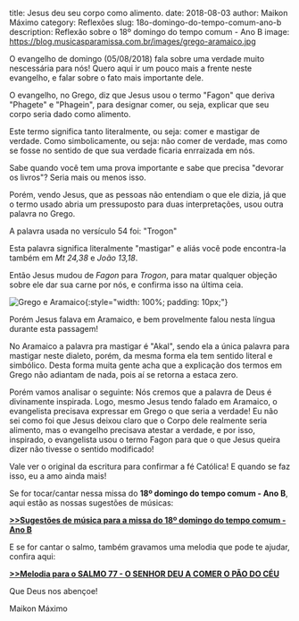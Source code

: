 title: Jesus deu seu corpo como alimento.
date: 2018-08-03
author: Maikon Máximo
category: Reflexões
slug: 18o-domingo-do-tempo-comum-ano-b
description: Reflexão sobre o 18º domingo do tempo comum - Ano B
image: https://blog.musicasparamissa.com.br/images/grego-aramaico.jpg

O evangelho de domingo (05/08/2018) fala sobre uma verdade muito nescessária para nós!
Quero aqui ir um pouco mais a frente neste evangelho, e falar sobre o fato mais importante dele.

O evangelho, no Grego, diz que Jesus usou o termo "Fagon" que deriva "Phagete" e "Phagein", para designar comer, ou seja, explicar que seu corpo seria dado como alimento.

Este termo significa tanto literalmente, ou seja: comer e mastigar de verdade. Como simbolicamente, ou seja: não comer de verdade, mas como se fosse no sentido de que sua verdade ficaria enrraizada em nós.

Sabe quando você tem uma prova importante e sabe que precisa "devorar os livros"? Seria mais ou menos isso.

Porém, vendo Jesus, que as pessoas não entendiam o que ele dizia, já que o termo usado abria um pressuposto para duas interpretações, usou outra palavra no Grego.

A palavra usada no versículo 54 foi:
"Trogon"

Esta palavra significa literalmente "mastigar" e aliás você pode encontra-la também em _Mt 24,38_ e _João 13,18_.

Então Jesus mudou de _Fagon_ para _Trogon_, para matar qualquer objeção sobre ele dar sua carne por nós, e confirma isso na última ceia.

![Grego e Aramaico](https://blog.musicasparamissa.com.br/images/grego-aramaico.jpg){:style="width: 100%; padding: 10px;"}

Porém Jesus falava em Aramaico, e bem provelmente falou nesta língua durante esta passagem!

No Aramaico a palavra pra mastigar é "Akal", sendo ela a única palavra para mastigar neste dialeto, porém, da mesma forma ela tem sentido literal e simbólico. Desta forma muita gente acha que a explicação dos termos em Grego não adiantam de nada, pois aí se retorna a estaca zero.

Porém vamos analisar o seguinte:
Nós cremos que a palavra de Deus é divinamente inspirada. Logo, mesmo Jesus tendo falado em Aramaico, o evangelista precisava expressar em Grego o que seria a verdade! Eu não sei como foi que Jesus deixou claro que o Corpo dele realmente seria alimento, mas o evangelho precisava atestar a verdade, e por isso, inspirado, o evangelista usou o termo Fagon para que o que Jesus queira dizer não tivesse o sentido modificado!

Vale ver o original da escritura para confirmar a fé Católica! E quando se faz isso, eu a amo ainda mais!

Se for tocar/cantar nessa missa do **18º domingo do tempo comum - Ano B**, aqui estão as nossas sugestões de músicas:

[**>>Sugestões de música para a missa do 18º domingo do tempo comum - Ano B**](https://musicasparamissa.com.br/sugestoes-para/18o-domingo-do-tempo-comum-ano-b/)

E se for cantar o salmo, também gravamos uma melodia que pode te ajudar, confira aqui:

[**>>Melodia para o SALMO 77 - O SENHOR DEU A COMER O PÃO DO CÉU**](https://musicasparamissa.com.br/musica/salmo-77-o-senhor-deu-a-comer-o-pao-do-ceu/)

Que Deus nos abençoe!

Maikon Máximo
